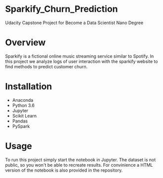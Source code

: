 # Sparkify_Churn_Prediction
Udacity Capstone Project for Become a Data Scientist Nano Degree

# Overview
Sparkify is a fictional online music streaming service similar to Spotify. In this project we analyze logs of user interaction with the sparkify website to find methods to predict customer churn.

# Installation
* Anaconda
* Python 3.6
* Jupyter
* Scikit Learn
* Pandas
* PySpark

# Usage
To run this project simply start the notebook in Jupyter. The dataset is not public, so you won't be able to recreate results. For convinience a HTML version of the notebook is also provided in the repository.
